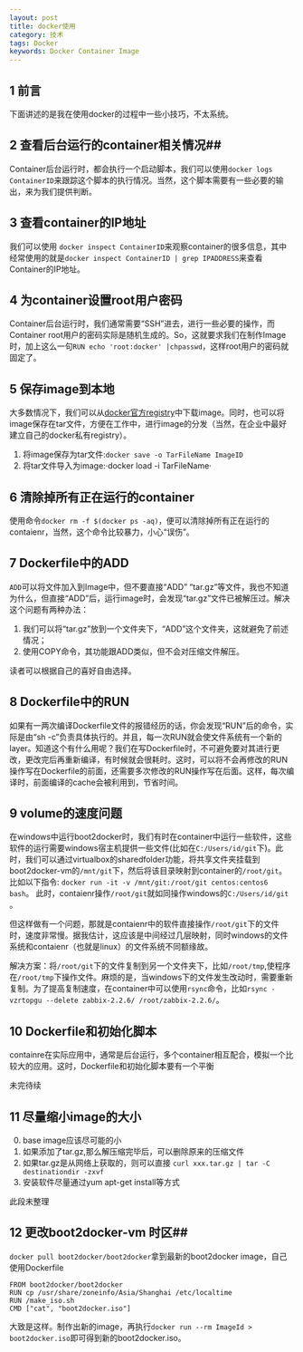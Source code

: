 ```yaml
---
layout: post
title: docker使用
category: 技术
tags: Docker
keywords: Docker Container Image
---
```


## 1 前言 ##
下面讲述的是我在使用docker的过程中一些小技巧，不太系统。

## 2 查看后台运行的container相关情况##

Container后台运行时，都会执行一个启动脚本，我们可以使用`docker logs ContainerID`来跟踪这个脚本的执行情况。当然，这个脚本需要有一些必要的输出，来为我们提供判断。

## 3 查看container的IP地址 ##

我们可以使用 `docker inspect ContainerID`来观察container的很多信息，其中经常使用的就是`docker inspect ContainerID | grep IPADDRESS`来查看Container的IP地址。

## 4 为container设置root用户密码 ##

Container后台运行时，我们通常需要“SSH”进去，进行一些必要的操作，而Container root用户的密码实际是随机生成的。So，这就要求我们在制作Image时，加上这么一句`RUN echo 'root:docker' |chpasswd`，这样root用户的密码就固定了。

## 5 保存image到本地 ##

大多数情况下，我们可以从[docker官方registry](https://registry.hub.docker.com/ "")中下载image。同时，也可以将image保存在tar文件，方便在工作中，进行image的分发（当然，在企业中最好建立自己的docker私有registry）。

1. 将image保存为tar文件:`docker save -o TarFileName ImageID`
2. 将tar文件导入为image:·docker load -i TarFileName·

## 6 清除掉所有正在运行的container ##
使用命令`docker rm -f $(docker ps -aq)`，便可以清除掉所有正在运行的contaienr，当然，这个命令比较暴力，小心“误伤”。

## 7 Dockerfile中的ADD ##
`ADD`可以将文件加入到Image中，但不要直接“ADD” “tar.gz”等文件，我也不知道为什么，但直接“ADD”后，运行image时，会发现“tar.gz”文件已被解压过。解决这个问题有两种办法：

1. 我们可以将“tar.gz”放到一个文件夹下，“ADD”这个文件夹，这就避免了前述情况；
2. 使用COPY命令，其功能跟ADD类似，但不会对压缩文件解压。

读者可以根据自己的喜好自由选择。

## 8 Dockerfile中的RUN ##
如果有一两次编译Dockerfile文件的报错经历的话，你会发现“RUN”后的命令，实际是由“sh -c”负责具体执行的。并且，每一次RUN就会使文件系统有一个新的layer。知道这个有什么用呢？我们在写Dockerfile时，不可避免要对其进行更改，更改完后再重新编译，有时候就会很耗时。这时，可以将不会再修改的RUN操作写在Dockerfile的前面，还需要多次修改的RUN操作写在后面。这样，每次编译时，前面编译的cache会被利用到，节省时间。

## 9 volume的速度问题 ##
在windows中运行boot2docker时，我们有时在container中运行一些软件，这些软件的运行需要windows宿主机提供一些文件(比如在`C:/Users/id/git`下)。此时，我们可以通过virtualbox的sharedfolder功能，将共享文件夹挂载到boot2docker-vm的`/mnt/git`下，然后将该目录映射到container的`/root/git`。比如以下指令:
`docker run -it -v /mnt/git:/root/git centos:centos6 bash`。
此时，contaienr操作`/root/git`就如同操作windows的`C:/Users/id/git` 。

但这样做有一个问题，那就是contaienr中的软件直接操作`/root/git`下的文件时，速度非常慢。据我估计，这应该是中间经过几层映射，同时windows的文件系统和contaienr（也就是linux）的文件系统不同额缘故。

解决方案：将`/root/git`下的文件复制到另一个文件夹下，比如`/root/tmp`,使程序在`/root/tmp`下操作文件。麻烦的是，当windows下的文件发生改动时，需要重新复制。为了提高复制速度，在container中可以使用`rsync`命令，比如`rsync -vzrtopgu --delete zabbix-2.2.6/ /root/zabbix-2.2.6/`。

## 10 Dockerfile和初始化脚本 ##

containre在实际应用中，通常是后台运行，多个container相互配合，模拟一个比较大的应用。这时，Dockerfile和初始化脚本要有一个平衡

未完待续

## 11 尽量缩小image的大小 ##

0. base image应该尽可能的小
1. 如果添加了tar.gz,那么解压缩完毕后，可以删除原来的压缩文件
2. 如果tar.gz是从网络上获取的，则可以直接  `curl xxx.tar.gz | tar -C destinationdir -zxvf`
3. 安装软件尽量通过yum apt-get install等方式  

此段未整理

## 12 更改boot2docker-vm 时区##

`docker pull boot2docker/boot2docker`拿到最新的boot2docker image，自己使用Dockerfile

    FROM boot2docker/boot2docker
    RUN cp /usr/share/zoneinfo/Asia/Shanghai /etc/localtime
    RUN /make_iso.sh
    CMD ["cat", "boot2docker.iso"]
    
大致是这样。制作出新的image，再执行`docker run --rm ImageId > boot2docker.iso`即可得到新的boot2docker.iso。


    

